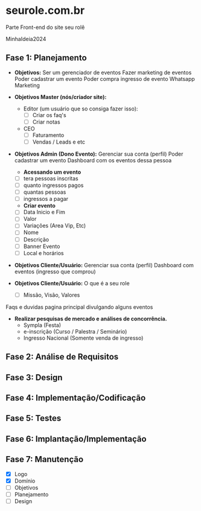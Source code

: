 # seurole\.com\.br

Parte Front-end do site seu rolê

MinhaIdeia2024

## Fase 1: Planejamento

- **Objetivos:**
  Ser um gerenciador de eventos
  Fazer marketing de eventos
  Poder cadastrar um evento
  Poder compra ingresso de evento
  Whatsapp Marketing

- **Objetivos Master (nós/criador site):**

  - Editor (um usuário que so consiga fazer isso):
    - [ ] Criar os faq's
    - [ ] Criar notas
  - CEO
    - [ ] Faturamento
    - [ ] Vendas / Leads e etc

- **Objetivos Admin (Dono Evento):**
  Gerenciar sua conta (perfil)
  Poder cadastrar um evento
  Dashboard com os eventos dessa pessoa

  - **Acessando um evento**

  - [ ] tera pessoas inscritas
  - [ ] quanto ingressos pagos
  - [ ] quantas pessoas
  - [ ] ingressos a pagar

  - **Criar evento**

  - [ ] Data Inicio e Fim
  - [ ] Valor
  - [ ] Variações (Area Vip, Etc)
  - [ ] Nome
  - [ ] Descrição
  - [ ] Banner Evento
  - [ ] Local e horários

- **Objetivos Cliente/Usuário:**
  Gerenciar sua conta (perfil)
  Dashboard com eventos (ingresso que comprou)

- **Objetivos Cliente/Usuário:**
  O que é a seu role

  - [ ] Missão, Visão, Valores

Faqs e duvidas
pagina principal divulgando alguns eventos

- **Realizar pesquisas de mercado e análises de concorrência.**
  - Sympla (Festa)
  - e-inscrição (Curso / Palestra / Seminário)
  - Ingresso Nacional (Somente venda de ingresso)

## Fase 2: Análise de Requisitos

## Fase 3: Design

## Fase 4: Implementação/Codificação

## Fase 5: Testes

## Fase 6: Implantação/Implementação

## Fase 7: Manutenção

- [x] Logo
- [x] Domínio
- [ ] Objetivos
- [ ] Planejamento
- [ ] Design
